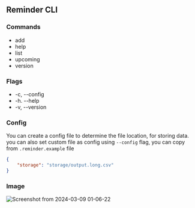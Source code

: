 ## Reminder CLI


### Commands
 - add
 - help
 - list
 - upcoming
 - version


### Flags
 - -c, --config
 - -h. --help
 - -v, --version


### Config
You can create a config file to determine the file location, for storing data.
you can also set custom file as config using `--config` flag, you can copy from `.reminder.example` file

```json
{
    "storage": "storage/output.long.csv"
}
```

### Image
![Screenshot from 2024-03-09 01-06-22](https://github.com/AmolKumarGupta/reminder/assets/88397611/9b5a01c4-7cca-49f1-83c0-1cf575efe9d7)
